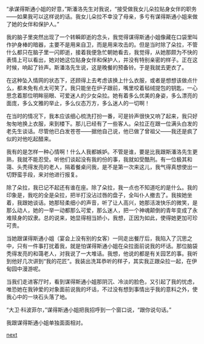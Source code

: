 
“承谋得斯通小姐的好意，”斯潘洛先生对我说，“接受做我女儿朵拉贴身女伴的职务——如果我可以这样说的话。我女儿朵拉不幸没了母亲，多亏有谋得斯通小姐来做了她的女伴和保护人。”

我的脑子里突然出现了一个转瞬即逝的念头，我觉得谋得斯通小姐像藏在口袋里叫作护身棒的暗器，主要不是用来自卫，而是用来攻击的。但是当时除了朵拉，不管什么都只在脑子里一闪即逝，接着我便急忙朝她看去，我觉得，从她那颇为不快的表情上可以看出，她对她这位贴身女伴和保护人，并没有特别亲密的样子。正在这时候，响起了铃声。斯潘洛先生说，这是晚餐的预备铃。于是我就去更衣了。

在这种坠入情网的状态下，还顾得上去考虑该换上什么衣服，或者是想想该做点什么，都未免有点太可笑了。我只能坐在炉子跟前，嘴里咬着毡绒提包的钥匙，一心思念着那位明眸丽眼、可爱迷人的少女朵拉。她有着多么优美的身姿，多么漂亮的面庞，多么文雅的举止，多么仪态万方，多么迷人的一切啊！

在当时的情况下，我本应该细心梳洗打扮一番，可是铃声很快又响了起来，我只好匆匆地换上衣服，来到楼下。那儿已经有了一些客人。朵拉正在跟一位满头白发的老先生谈话。尽管他已白发苍苍——据他自己说，他已做了曾祖父——我还是疯了似的对他吃起醋来。

我有的是怎样一种心情啊！什么人我都嫉妒。不管是谁，要是比我跟斯潘洛先生更熟，我就不能忍受。听他们谈起没有我的份的事，我就如受酷刑。有一位极其和蔼、头秃得发亮的老人，隔着餐桌问我，是不是第一次来这儿，我气得真想使出一切野蛮手段，来对他进行报复。

除了朵拉，我已记不起还有谁在座。除了朵拉，我一点也不知道吃的是什么。我的印象是，我吃的全是朵拉，把半打没沾过唇的盘子，全叫仆人撤去了。我挨她坐着，我跟她谈话。她那轻柔细小的声音，听了让人高兴，她那活泼快乐的微笑，是那么动人，她的一举一动都那么可爱，那么迷人，把一个神魂颠倒的青年变成了永难赎身的奴隶。总的说来，她显得相当娇小，我想，正因为如此，使得她更加可珍可贵。

当她跟谋得斯通小姐（宴会上没有别的女客）一同走出餐厅后，我陷入了沉思之中，只有一件事打扰着我，就是怕谋得斯通小姐在朵拉面前说我的坏话。那位脑袋秃得发亮的和蔼老人，对我说了一大堆话。我想，他说的都是有关园艺的事。我听到他好几次讲到“我的花匠”。我装出洗耳恭听的样子，其实我正跟朵拉一起，在伊甸园中漫游呢。

当我们走进客厅时，看到谋得斯通小姐那阴沉、冷淡的脸色，又引起了我的忧虑，唯恐她在我钟爱的对象面前说我的坏话，不过没有想到事情出乎我的意料之外，使我心中的一块石头落了地。

“大卫·科波菲尔，”谋得斯通小姐把我招呼到一个窗口说，“跟你说句话。”

我跟谋得斯通小姐单独面面相对。

[next](page349)